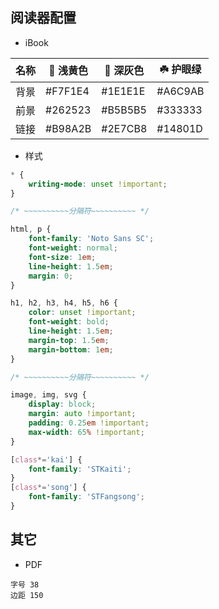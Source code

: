 ## 阅读器配置

- iBook

| 名称 |  浅黄色 |  深灰色 | ☘️ 护眼绿 |
| --- | --- | --- | --- |
| 背景 | #F7F1E4 | #1E1E1E | #A6C9AB |
| 前景 | #262523 | #B5B5B5 | #333333 |
| 链接 | #B98A2B | #2E7CB8 | #14801D |


- 样式

```css
* {
    writing-mode: unset !important;
}

/* ~~~~~~~~~~分隔符~~~~~~~~~~ */

html, p {
    font-family: 'Noto Sans SC';
    font-weight: normal;
    font-size: 1em;
    line-height: 1.5em;
    margin: 0;
}

h1, h2, h3, h4, h5, h6 {
    color: unset !important;
    font-weight: bold;
    line-height: 1.5em;
    margin-top: 1.5em;
    margin-bottom: 1em;
}

/* ~~~~~~~~~~分隔符~~~~~~~~~~ */

image, img, svg {
    display: block;
    margin: auto !important;
    padding: 0.25em !important;
    max-width: 65% !important;
}

[class*='kai'] {
    font-family: 'STKaiti';
}
[class*='song'] {
    font-family: 'STFangsong';
}
```

## 其它

- PDF
```
字号 38
边距 150
```
